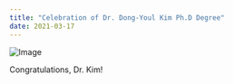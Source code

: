 ```yaml
---
title: "Celebration of Dr. Dong-Youl Kim Ph.D Degree"
date: 2021-03-17 
---
```


![Image](//bspl.korea.ac.kr/Board/Gallery/DrKim_2021.png) 

Congratulations, Dr. Kim! 
